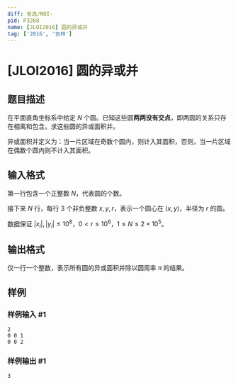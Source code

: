 ```yaml
---
diff: 省选/NOI-
pid: P3268
name: [JLOI2016] 圆的异或并
tag: ['2016', '吉林']
---
```

# [JLOI2016] 圆的异或并
## 题目描述

在平面直角坐标系中给定 $N$ 个圆。已知这些圆**两两没有交点**，即两圆的关系只存在相离和包含。求这些圆的异或面积并。

异或面积并定义为：当一片区域在奇数个圆内，则计入其面积，否则，当一片区域在偶数个圆内则不计入其面积。

## 输入格式

第一行包含一个正整数 $N$，代表圆的个数。

接下来 $N$ 行，每行 $3$ 个非负整数 $x,y,r$，表示一个圆心在 $(x,y)$，半径为 $r$ 的圆。

数据保证 $|x_i|,|y_i|\le 10^8$，$0<r\leq 10^6$，$1\le N\le 2\times 10^5$。

## 输出格式

仅一行一个整数，表示所有圆的异或面积并除以圆周率 $\pi$ 的结果。

## 样例

### 样例输入 #1
```
2
0 0 1
0 0 2
```
### 样例输出 #1
```
3
```
